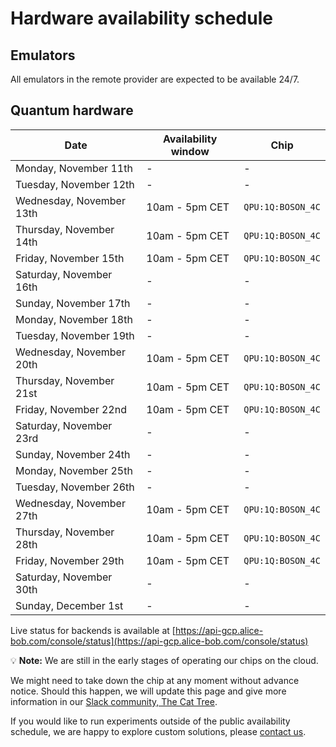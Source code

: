 # Hardware availability schedule

## Emulators

All emulators in the remote provider are expected to be available 24/7.

## Quantum hardware

| Date | Availability window | Chip |
| --- | --- | --- |
| Monday, November 11th | - | - |
| Tuesday, November 12th | - | - |
| Wednesday, November 13th | 10am - 5pm CET | `QPU:1Q:BOSON_4C` |
| Thursday, November 14th | 10am - 5pm CET | `QPU:1Q:BOSON_4C` |
| Friday, November 15th |  10am - 5pm CET | `QPU:1Q:BOSON_4C` |
| Saturday, November 16th | - | - |
| Sunday, November 17th | - | - |
| Monday, November 18th | - | - |
| Tuesday, November 19th | - | - |
| Wednesday, November 20th | 10am - 5pm CET | `QPU:1Q:BOSON_4C` |
| Thursday, November 21st | 10am - 5pm CET | `QPU:1Q:BOSON_4C` |
| Friday, November 22nd |  10am - 5pm CET | `QPU:1Q:BOSON_4C` |
| Saturday, November 23rd | - | - |
| Sunday, November 24th | - | - |
| Monday, November 25th | - | - |
| Tuesday, November 26th | - | - |
| Wednesday, November 27th | 10am - 5pm CET | `QPU:1Q:BOSON_4C` |
| Thursday, November 28th | 10am - 5pm CET | `QPU:1Q:BOSON_4C` |
| Friday, November 29th |  10am - 5pm CET | `QPU:1Q:BOSON_4C` |
| Saturday, November 30th | - | - |
| Sunday, December 1st | - | - |

Live status for backends is available at [https://api-gcp.alice-bob.com/console/status](https://api-gcp.alice-bob.com/console/status)

💡 **Note:** We are still in the early stages of operating our chips on the cloud.

We might need to take down the chip at any moment without advance notice. Should this happen, we will update this page and give more information in our [Slack community, The Cat Tree](https://join.slack.com/t/the-cat-tree/shared_invite/zt-2cg0a3rno-PP~AaUztS3dtiRyzsawlnQ).

If you would like to run experiments outside of the public availability schedule, we are happy to explore custom solutions, please [contact us](../contact_us.md).
